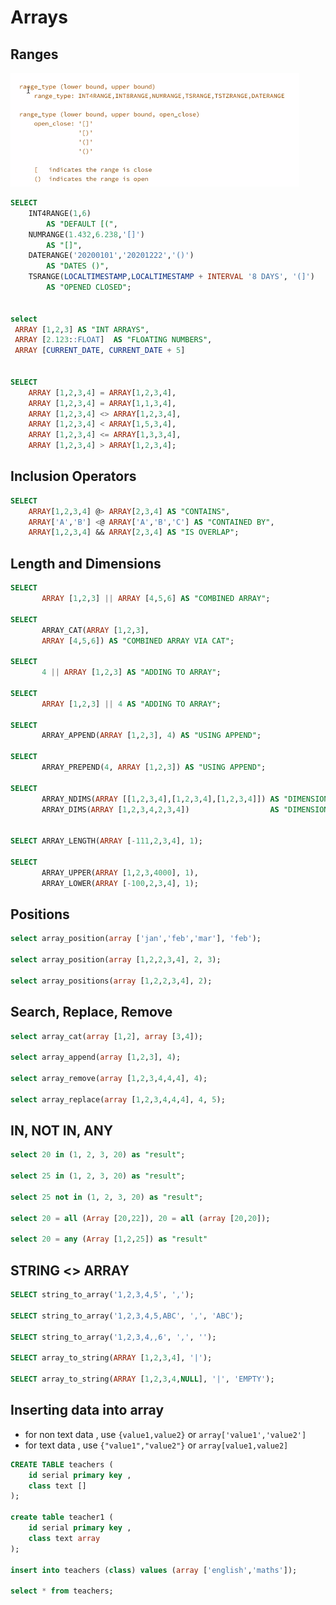 # Arrays

## Ranges

![range in array](../../.gitbook/assets/image%20%286%29.png)

```sql
SELECT 
    INT4RANGE(1,6)                                                         
        AS "DEFAULT [(",
    NUMRANGE(1.432,6.238,'[]')                                              
        AS "[]",
    DATERANGE('20200101','20201222','()')                                  
        AS "DATES ()",
    TSRANGE(LOCALTIMESTAMP,LOCALTIMESTAMP + INTERVAL '8 DAYS', '(]')     
        AS "OPENED CLOSED";    


select
 ARRAY [1,2,3] AS "INT ARRAYS",
 ARRAY [2.123::FLOAT]  AS "FLOATING NUMBERS",
 ARRAY [CURRENT_DATE, CURRENT_DATE + 5]        


SELECT 
    ARRAY [1,2,3,4] = ARRAY[1,2,3,4],
    ARRAY [1,2,3,4] = ARRAY[1,1,3,4],
    ARRAY [1,2,3,4] <> ARRAY[1,2,3,4],
    ARRAY [1,2,3,4] < ARRAY[1,5,3,4],
    ARRAY [1,2,3,4] <= ARRAY[1,3,3,4],
    ARRAY [1,2,3,4] > ARRAY[1,2,3,4];
```

## Inclusion Operators

```sql
SELECT 
    ARRAY[1,2,3,4] @> ARRAY[2,3,4] AS "CONTAINS",
    ARRAY['A','B'] <@ ARRAY['A','B','C'] AS "CONTAINED BY",
    ARRAY[1,2,3,4] && ARRAY[2,3,4] AS "IS OVERLAP";
```

## Length and Dimensions

```sql
SELECT 
       ARRAY [1,2,3] || ARRAY [4,5,6] AS "COMBINED ARRAY";

SELECT 
       ARRAY_CAT(ARRAY [1,2,3], 
       ARRAY [4,5,6]) AS "COMBINED ARRAY VIA CAT";

SELECT 
       4 || ARRAY [1,2,3] AS "ADDING TO ARRAY";

SELECT 
       ARRAY [1,2,3] || 4 AS "ADDING TO ARRAY";

SELECT 
       ARRAY_APPEND(ARRAY [1,2,3], 4) AS "USING APPEND";

SELECT 
       ARRAY_PREPEND(4, ARRAY [1,2,3]) AS "USING APPEND";

SELECT 
       ARRAY_NDIMS(ARRAY [[1,2,3,4],[1,2,3,4],[1,2,3,4]]) AS "DIMENSIONS",
       ARRAY_DIMS(ARRAY [1,2,3,4,2,3,4])                  AS "DIMENSIONS";


SELECT ARRAY_LENGTH(ARRAY [-111,2,3,4], 1);

SELECT 
       ARRAY_UPPER(ARRAY [1,2,3,4000], 1), 
       ARRAY_LOWER(ARRAY [-100,2,3,4], 1);
```

## Positions

```sql
select array_position(array ['jan','feb','mar'], 'feb');

select array_position(array [1,2,2,3,4], 2, 3);

select array_positions(array [1,2,2,3,4], 2);
```

## Search, Replace, Remove

```sql
select array_cat(array [1,2], array [3,4]);

select array_append(array [1,2,3], 4);

select array_remove(array [1,2,3,4,4,4], 4);

select array_replace(array [1,2,3,4,4,4], 4, 5);
```

## IN, NOT IN, ANY

```sql
select 20 in (1, 2, 3, 20) as "result";

select 25 in (1, 2, 3, 20) as "result";

select 25 not in (1, 2, 3, 20) as "result";

select 20 = all (Array [20,22]), 20 = all (array [20,20]);

select 20 = any (Array [1,2,25]) as "result"
```

## STRING &lt;&gt; ARRAY

```sql
SELECT string_to_array('1,2,3,4,5', ',');

SELECT string_to_array('1,2,3,4,5,ABC', ',', 'ABC');

SELECT string_to_array('1,2,3,4,,6', ',', '');

SELECT array_to_string(ARRAY [1,2,3,4], '|');

SELECT array_to_string(ARRAY [1,2,3,4,NULL], '|', 'EMPTY');
```

## Inserting data into array

* for non text data , use `{value1,value2}` or `array['value1','value2']`
* for text data , use `{"value1","value2"}` or `array[value1,value2]`

```sql
CREATE TABLE teachers (
    id serial primary key ,
    class text []
);

create table teacher1 (
    id serial primary key ,
    class text array
);

insert into teachers (class) values (array ['english','maths']);

select * from teachers;
```


